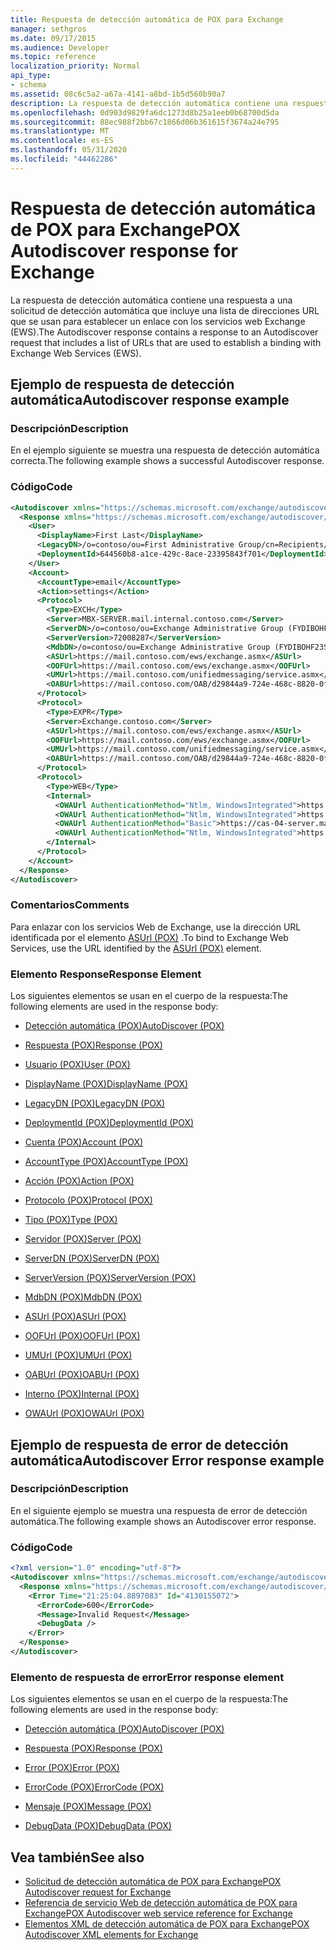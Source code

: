 ```yaml
---
title: Respuesta de detección automática de POX para Exchange
manager: sethgros
ms.date: 09/17/2015
ms.audience: Developer
ms.topic: reference
localization_priority: Normal
api_type:
- schema
ms.assetid: 08c6c5a2-a67a-4141-a8bd-1b5d560b90a7
description: La respuesta de detección automática contiene una respuesta a una solicitud de detección automática que incluye una lista de direcciones URL que se usan para establecer un enlace con los servicios web Exchange (EWS).
ms.openlocfilehash: 0d903d9829fa6dc1273d8b25a1eeb0b68700d5da
ms.sourcegitcommit: 88ec988f2bb67c1866d06b361615f3674a24e795
ms.translationtype: MT
ms.contentlocale: es-ES
ms.lasthandoff: 05/31/2020
ms.locfileid: "44462286"
---
```

# <a name="pox-autodiscover-response-for-exchange"></a><span data-ttu-id="5ecc4-103">Respuesta de detección automática de POX para Exchange</span><span class="sxs-lookup"><span data-stu-id="5ecc4-103">POX Autodiscover response for Exchange</span></span>

<span data-ttu-id="5ecc4-104">La respuesta de detección automática contiene una respuesta a una solicitud de detección automática que incluye una lista de direcciones URL que se usan para establecer un enlace con los servicios web Exchange (EWS).</span><span class="sxs-lookup"><span data-stu-id="5ecc4-104">The Autodiscover response contains a response to an Autodiscover request that includes a list of URLs that are used to establish a binding with Exchange Web Services (EWS).</span></span>
  
## <a name="autodiscover-response-example"></a><span data-ttu-id="5ecc4-105">Ejemplo de respuesta de detección automática</span><span class="sxs-lookup"><span data-stu-id="5ecc4-105">Autodiscover response example</span></span>

### <a name="description"></a><span data-ttu-id="5ecc4-106">Descripción</span><span class="sxs-lookup"><span data-stu-id="5ecc4-106">Description</span></span>

<span data-ttu-id="5ecc4-107">En el ejemplo siguiente se muestra una respuesta de detección automática correcta.</span><span class="sxs-lookup"><span data-stu-id="5ecc4-107">The following example shows a successful Autodiscover response.</span></span>
  
### <a name="code"></a><span data-ttu-id="5ecc4-108">Código</span><span class="sxs-lookup"><span data-stu-id="5ecc4-108">Code</span></span>

```XML
<Autodiscover xmlns="https://schemas.microsoft.com/exchange/autodiscover/responseschema/2006">
  <Response xmlns="https://schemas.microsoft.com/exchange/autodiscover/outlook/responseschema/2006a">
    <User>
      <DisplayName>First Last</DisplayName>
      <LegacyDN>/o=contoso/ou=First Administrative Group/cn=Recipients/cn=iuser885646</LegacyDN>
      <DeploymentId>644560b8-a1ce-429c-8ace-23395843f701</DeploymentId>
    </User>
    <Account>
      <AccountType>email</AccountType>
      <Action>settings</Action>
      <Protocol>
        <Type>EXCH</Type>
        <Server>MBX-SERVER.mail.internal.contoso.com</Server>
        <ServerDN>/o=contoso/ou=Exchange Administrative Group (FYDIBOHF23SPDLT)/cn=Configuration/cn=Servers/cn=MBX-SERVER</ServerDN>
        <ServerVersion>72008287</ServerVersion>
        <MdbDN>/o=contoso/ou=Exchange Administrative Group (FYDIBOHF23SPDLT)/cn=Configuration/cn=Servers/cn=MBX-SERVER/cn=Microsoft Private MDB</MdbDN>
        <ASUrl>https://mail.contoso.com/ews/exchange.asmx</ASUrl>
        <OOFUrl>https://mail.contoso.com/ews/exchange.asmx</OOFUrl>
        <UMUrl>https://mail.contoso.com/unifiedmessaging/service.asmx</UMUrl>
        <OABUrl>https://mail.contoso.com/OAB/d29844a9-724e-468c-8820-0f7b345b767b/</OABUrl>
      </Protocol>
      <Protocol>
        <Type>EXPR</Type>
        <Server>Exchange.contoso.com</Server>
        <ASUrl>https://mail.contoso.com/ews/exchange.asmx</ASUrl>
        <OOFUrl>https://mail.contoso.com/ews/exchange.asmx</OOFUrl>
        <UMUrl>https://mail.contoso.com/unifiedmessaging/service.asmx</UMUrl>
        <OABUrl>https://mail.contoso.com/OAB/d29844a9-724e-468c-8820-0f7b345b767b/</OABUrl>
      </Protocol>
      <Protocol>
        <Type>WEB</Type>
        <Internal>
          <OWAUrl AuthenticationMethod="Ntlm, WindowsIntegrated">https://cas-01-server.mail.internal.contoso.com/owa</OWAUrl>
          <OWAUrl AuthenticationMethod="Ntlm, WindowsIntegrated">https://cas-02-server.mail.internal.contoso.com/owa</OWAUrl>
          <OWAUrl AuthenticationMethod="Basic">https://cas-04-server.mail.internal.contoso.com/owa</OWAUrl>
          <OWAUrl AuthenticationMethod="Ntlm, WindowsIntegrated">https://cas-05-server.mail.internal.contoso.com/owa</OWAUrl>
        </Internal>
      </Protocol>
    </Account>
  </Response>
</Autodiscover>
```

### <a name="comments"></a><span data-ttu-id="5ecc4-109">Comentarios</span><span class="sxs-lookup"><span data-stu-id="5ecc4-109">Comments</span></span>

<span data-ttu-id="5ecc4-110">Para enlazar con los servicios Web de Exchange, use la dirección URL identificada por el elemento [ASUrl (POX)](asurl-pox.md) .</span><span class="sxs-lookup"><span data-stu-id="5ecc4-110">To bind to Exchange Web Services, use the URL identified by the [ASUrl (POX)](asurl-pox.md) element.</span></span> 
  
### <a name="response-element"></a><span data-ttu-id="5ecc4-111">Elemento Response</span><span class="sxs-lookup"><span data-stu-id="5ecc4-111">Response Element</span></span>

<span data-ttu-id="5ecc4-112">Los siguientes elementos se usan en el cuerpo de la respuesta:</span><span class="sxs-lookup"><span data-stu-id="5ecc4-112">The following elements are used in the response body:</span></span>
  
- [<span data-ttu-id="5ecc4-113">Detección automática (POX)</span><span class="sxs-lookup"><span data-stu-id="5ecc4-113">AutoDiscover (POX)</span></span>](autodiscover-pox.md)
    
- [<span data-ttu-id="5ecc4-114">Respuesta (POX)</span><span class="sxs-lookup"><span data-stu-id="5ecc4-114">Response (POX)</span></span>](response-pox.md)
    
- [<span data-ttu-id="5ecc4-115">Usuario (POX)</span><span class="sxs-lookup"><span data-stu-id="5ecc4-115">User (POX)</span></span>](user-pox.md)
    
- [<span data-ttu-id="5ecc4-116">DisplayName (POX)</span><span class="sxs-lookup"><span data-stu-id="5ecc4-116">DisplayName (POX)</span></span>](displayname-pox.md)
    
- [<span data-ttu-id="5ecc4-117">LegacyDN (POX)</span><span class="sxs-lookup"><span data-stu-id="5ecc4-117">LegacyDN (POX)</span></span>](legacydn-pox.md)
    
- [<span data-ttu-id="5ecc4-118">DeploymentId (POX)</span><span class="sxs-lookup"><span data-stu-id="5ecc4-118">DeploymentId (POX)</span></span>](deploymentid-pox.md)
    
- [<span data-ttu-id="5ecc4-119">Cuenta (POX)</span><span class="sxs-lookup"><span data-stu-id="5ecc4-119">Account (POX)</span></span>](account-pox.md)
    
- [<span data-ttu-id="5ecc4-120">AccountType (POX)</span><span class="sxs-lookup"><span data-stu-id="5ecc4-120">AccountType (POX)</span></span>](accounttype-pox.md)
    
- [<span data-ttu-id="5ecc4-121">Acción (POX)</span><span class="sxs-lookup"><span data-stu-id="5ecc4-121">Action (POX)</span></span>](action-pox.md)
    
- [<span data-ttu-id="5ecc4-122">Protocolo (POX)</span><span class="sxs-lookup"><span data-stu-id="5ecc4-122">Protocol (POX)</span></span>](protocol-pox.md)
    
- [<span data-ttu-id="5ecc4-123">Tipo (POX)</span><span class="sxs-lookup"><span data-stu-id="5ecc4-123">Type (POX)</span></span>](type-pox.md)
    
- [<span data-ttu-id="5ecc4-124">Servidor (POX)</span><span class="sxs-lookup"><span data-stu-id="5ecc4-124">Server (POX)</span></span>](server-pox.md)
    
- [<span data-ttu-id="5ecc4-125">ServerDN (POX)</span><span class="sxs-lookup"><span data-stu-id="5ecc4-125">ServerDN (POX)</span></span>](serverdn-pox.md)
    
- [<span data-ttu-id="5ecc4-126">ServerVersion (POX)</span><span class="sxs-lookup"><span data-stu-id="5ecc4-126">ServerVersion (POX)</span></span>](serverversion-pox.md)
    
- [<span data-ttu-id="5ecc4-127">MdbDN (POX)</span><span class="sxs-lookup"><span data-stu-id="5ecc4-127">MdbDN (POX)</span></span>](mdbdn-pox.md)
    
- [<span data-ttu-id="5ecc4-128">ASUrl (POX)</span><span class="sxs-lookup"><span data-stu-id="5ecc4-128">ASUrl (POX)</span></span>](asurl-pox.md)
    
- [<span data-ttu-id="5ecc4-129">OOFUrl (POX)</span><span class="sxs-lookup"><span data-stu-id="5ecc4-129">OOFUrl (POX)</span></span>](oofurl-pox.md)
    
- [<span data-ttu-id="5ecc4-130">UMUrl (POX)</span><span class="sxs-lookup"><span data-stu-id="5ecc4-130">UMUrl (POX)</span></span>](umurl-pox.md)
    
- [<span data-ttu-id="5ecc4-131">OABUrl (POX)</span><span class="sxs-lookup"><span data-stu-id="5ecc4-131">OABUrl (POX)</span></span>](oaburl-pox.md)
    
- [<span data-ttu-id="5ecc4-132">Interno (POX)</span><span class="sxs-lookup"><span data-stu-id="5ecc4-132">Internal (POX)</span></span>](internal-pox.md)
    
- [<span data-ttu-id="5ecc4-133">OWAUrl (POX)</span><span class="sxs-lookup"><span data-stu-id="5ecc4-133">OWAUrl (POX)</span></span>](owaurl-pox.md)
    
## <a name="autodiscover-error-response-example"></a><span data-ttu-id="5ecc4-134">Ejemplo de respuesta de error de detección automática</span><span class="sxs-lookup"><span data-stu-id="5ecc4-134">Autodiscover Error response example</span></span>

### <a name="description"></a><span data-ttu-id="5ecc4-135">Descripción</span><span class="sxs-lookup"><span data-stu-id="5ecc4-135">Description</span></span>

<span data-ttu-id="5ecc4-136">En el siguiente ejemplo se muestra una respuesta de error de detección automática.</span><span class="sxs-lookup"><span data-stu-id="5ecc4-136">The following example shows an Autodiscover error response.</span></span>
  
### <a name="code"></a><span data-ttu-id="5ecc4-137">Código</span><span class="sxs-lookup"><span data-stu-id="5ecc4-137">Code</span></span>

```XML
<?xml version="1.0" encoding="utf-8"?>
<Autodiscover xmlns="https://schemas.microsoft.com/exchange/autodiscover/responseschema/2006">
  <Response xmlns="https://schemas.microsoft.com/exchange/autodiscover/responseschema/2006">
    <Error Time="21:25:04.8897083" Id="4130155072">
      <ErrorCode>600</ErrorCode>
      <Message>Invalid Request</Message>
      <DebugData />
    </Error>
  </Response>
</Autodiscover>
```

### <a name="error-response-element"></a><span data-ttu-id="5ecc4-138">Elemento de respuesta de error</span><span class="sxs-lookup"><span data-stu-id="5ecc4-138">Error response element</span></span>

<span data-ttu-id="5ecc4-139">Los siguientes elementos se usan en el cuerpo de la respuesta:</span><span class="sxs-lookup"><span data-stu-id="5ecc4-139">The following elements are used in the response body:</span></span>
  
- [<span data-ttu-id="5ecc4-140">Detección automática (POX)</span><span class="sxs-lookup"><span data-stu-id="5ecc4-140">AutoDiscover (POX)</span></span>](autodiscover-pox.md)
    
- [<span data-ttu-id="5ecc4-141">Respuesta (POX)</span><span class="sxs-lookup"><span data-stu-id="5ecc4-141">Response (POX)</span></span>](response-pox.md)
    
- [<span data-ttu-id="5ecc4-142">Error (POX)</span><span class="sxs-lookup"><span data-stu-id="5ecc4-142">Error (POX)</span></span>](error-pox.md)
    
- [<span data-ttu-id="5ecc4-143">ErrorCode (POX)</span><span class="sxs-lookup"><span data-stu-id="5ecc4-143">ErrorCode (POX)</span></span>](errorcode-pox.md)
    
- [<span data-ttu-id="5ecc4-144">Mensaje (POX)</span><span class="sxs-lookup"><span data-stu-id="5ecc4-144">Message (POX)</span></span>](message-pox.md)
    
- [<span data-ttu-id="5ecc4-145">DebugData (POX)</span><span class="sxs-lookup"><span data-stu-id="5ecc4-145">DebugData (POX)</span></span>](debugdata-pox.md)
    
## <a name="see-also"></a><span data-ttu-id="5ecc4-146">Vea también</span><span class="sxs-lookup"><span data-stu-id="5ecc4-146">See also</span></span>

- [<span data-ttu-id="5ecc4-147">Solicitud de detección automática de POX para Exchange</span><span class="sxs-lookup"><span data-stu-id="5ecc4-147">POX Autodiscover request for Exchange</span></span>](pox-autodiscover-request-for-exchange.md)
- [<span data-ttu-id="5ecc4-148">Referencia de servicio Web de detección automática de POX para Exchange</span><span class="sxs-lookup"><span data-stu-id="5ecc4-148">POX Autodiscover web service reference for Exchange</span></span>](pox-autodiscover-web-service-reference-for-exchange.md) 
- [<span data-ttu-id="5ecc4-149">Elementos XML de detección automática de POX para Exchange</span><span class="sxs-lookup"><span data-stu-id="5ecc4-149">POX Autodiscover XML elements for Exchange</span></span>](pox-autodiscover-xml-elements-for-exchange.md)

